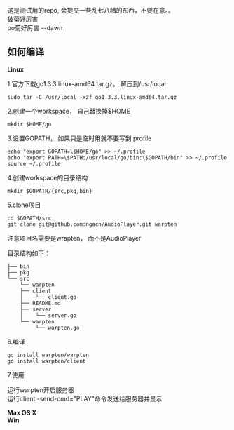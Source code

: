 这是测试用的repo, 会提交一些乱七八糟的东西，不要在意。。   
破菊好厉害  
po菊好厉害 --dawn  
 
如何编译 
------- 
 
**Linux** 
 
1.官方下载go1.3.3.linux-amd64.tar.gz， 解压到/usr/local 
```
sudo tar -C /usr/local -xzf go1.3.3.linux-amd64.tar.gz 
```

2.创建一个workspace， 自己替换掉$HOME  
```
mkdir $HOME/go  
```

3.设置GOPATH， 如果只是临时用就不要写到.profile
``` 
echo "export GOPATH=\$HOME/go" >> ~/.profile  
echo "export PATH=\$PATH:/usr/local/go/bin:\$GOPATH/bin" >> ~/.profile  
source ~/.profile  
```
 
4.创建workspace的目录结构
```  
mkdir $GOPATH/{src,pkg,bin}  
```
 
5.clone项目
```  
cd $GOPATH/src  
git clone git@github.com:ngacn/AudioPlayer.git warpten
```  
注意项目名需要是wrapten， 而不是AudioPlayer  
 
目录结构如下：  
```  
├── bin  
├── pkg  
└── src  
    └── warpten  
    ├── client  
    │    └── client.go  
    ├── README.md  
    ├── server  
    │    └── server.go  
    └── warpten  
         └── warpten.go  
```  
6.编译
```  
go install warpten/warpten  
go install warpten/client  
 ```

7.使用  
  
运行warpten开启服务器  
运行client -send-cmd="PLAY"命令发送给服务器并显示  
 
**Max OS X**  
**Win**  
